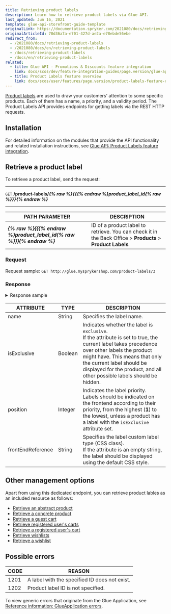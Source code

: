 ```yaml
---
title: Retrieving product labels
description: Learn how to retrieve product labels via Glue API.
last_updated: Jun 16, 2021
template: glue-api-storefront-guide-template
originalLink: https://documentation.spryker.com/2021080/docs/retrieving-product-labels
originalArticleId: 70d36a7a-e701-427d-ae2a-e78ebde56ebe
redirect_from:
  - /2021080/docs/retrieving-product-labels
  - /2021080/docs/en/retrieving-product-labels
  - /docs/retrieving-product-labels
  - /docs/en/retrieving-product-labels
related:
  - title: Glue API - Promotions & Discounts feature integration
    link: docs/scos/dev/feature-integration-guides/page.version/glue-api/glue-api-promotions-and-discounts-feature-integration.html
  - title: Product Labels feature overview
    link: docs/scos/user/features/page.version/product-labels-feature-overview.html
---
```


[Product labels](/docs/scos/user/features/{{page.version}}/product-labels-feature-overview.html) are used to draw your customers' attention to some specific products. Each of them has a name, a priority, and a validity period. The Product Labels API provides endpoints for getting labels via the REST HTTP requests.

## Installation

For detailed information on the modules that provide the API functionality and related installation instructions, see [Glue API: Product Labels feature integration](/docs/scos/dev/feature-integration-guides/{{page.version}}/glue-api/glue-api-product-labels-feature-integration.html).

## Retrieve a product label

To retrieve a product label, send the request:

---
`GET` **/product-labels/*{% raw %}{{{% endraw %}product_label_id{% raw %}}}{% endraw %}***

---

| PATH PARAMETER | DESCRIPTION |
| --- | --- |
| ***{% raw %}{{{% endraw %}product_label_id{% raw %}}}{% endraw %}*** | ID of a product label to retrieve. You can check it in the Back Office > **Products** > **Product Labels** |

### Request

Request sample: `GET http://glue.mysprykershop.com/product-labels/3`

### Response

<details>
<summary markdown='span'>Response sample</summary>

```json
{
    "data": {
        "type": "product-labels",
        "id": "3",
        "attributes": {
            "name": "Standard Label",
            "isExclusive": false,
            "position": 3,
            "frontEndReference": ""
        },
        "links": {
            "self": "http://glue.mysprykershop.com/product-labels/3"
        }
    }
}
```

</details>

<a name="product-labels-response-attributes"></a>

| ATTRIBUTE | TYPE | DESCRIPTION |
| --- | --- | --- |
| name | String | Specifies the label name. |
| isExclusive | Boolean | Indicates whether the label is `exclusive`.<br>If the attribute is set to true, the current label takes precedence over other labels the product might have. This means that only the current label should be displayed for the product, and all other possible labels should be hidden. |
| position | Integer | Indicates the label priority.<br>Labels should be indicated on the frontend according to their priority, from the highest (**1**) to the lowest, unless a product has a label with the `isExclusive` attribute set.|
| frontEndReference | String |Specifies the label custom label type (CSS class).<br>If the attribute is an empty string, the label should be displayed using the default CSS style. |

## Other management options

Apart from using this dedicated endpoint, you can retrieve product lables as an included resource as follows:
* [Retrieve an abstract product](/docs/scos/dev/glue-api-guides/{{page.version}}/managing-products/abstract-products/retrieving-abstract-products.html#retrieve-an-abstract-product)
* [Retrieve a concrete product](/docs/scos/dev/glue-api-guides/{{page.version}}/managing-products/concrete-products/retrieving-concrete-products.html#retrieve-a-concrete-product)
* [Retrieve a guest cart](/docs/scos/dev/glue-api-guides/{{page.version}}/managing-carts/guest-carts/managing-guest-carts.html#retrieve-a-guest-cart)
* [Retrieve registered user's carts](/docs/scos/dev/glue-api-guides/{{page.version}}/managing-carts/carts-of-registered-users/managing-carts-of-registered-users.html#retrieve-a-registered-users-carts)
* [Retrieve a registered user's cart](/docs/scos/dev/glue-api-guides/{{page.version}}/managing-carts/carts-of-registered-users/managing-carts-of-registered-users.html#retrieve-a-registered-users-cart)
* [Retrieve wishlists](/docs/scos/dev/glue-api-guides/{{page.version}}/managing-wishlists/managing-wishlists.html#retrieve-wishlists)
* [Retrieve a wishlist](/docs/scos/dev/glue-api-guides/{{page.version}}/managing-wishlists/managing-wishlists.html#retrieve-a-wishlist)

## Possible errors

| CODE | REASON |
| --- | --- |
| 1201 | A label with the specified ID does not exist. |
| 1202 | Product label ID is not specified. |

To view generic errors that originate from the Glue Application, see [Reference information: GlueApplication errors](/docs/scos/dev/glue-api-guides/{{page.version}}/reference-information-glueapplication-errors.html).
